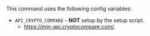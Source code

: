 This command uses the following config variables:

- `API_CRYPTO_COMPARE` - **NOT** setup by the setup script.
  - https://min-api.cryptocompare.com/.
